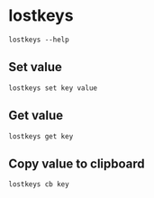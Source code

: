 # lostkeys

`lostkeys --help`

## Set value

`lostkeys set key value`

## Get value

`lostkeys get key`

## Copy value to clipboard

`lostkeys cb key`
